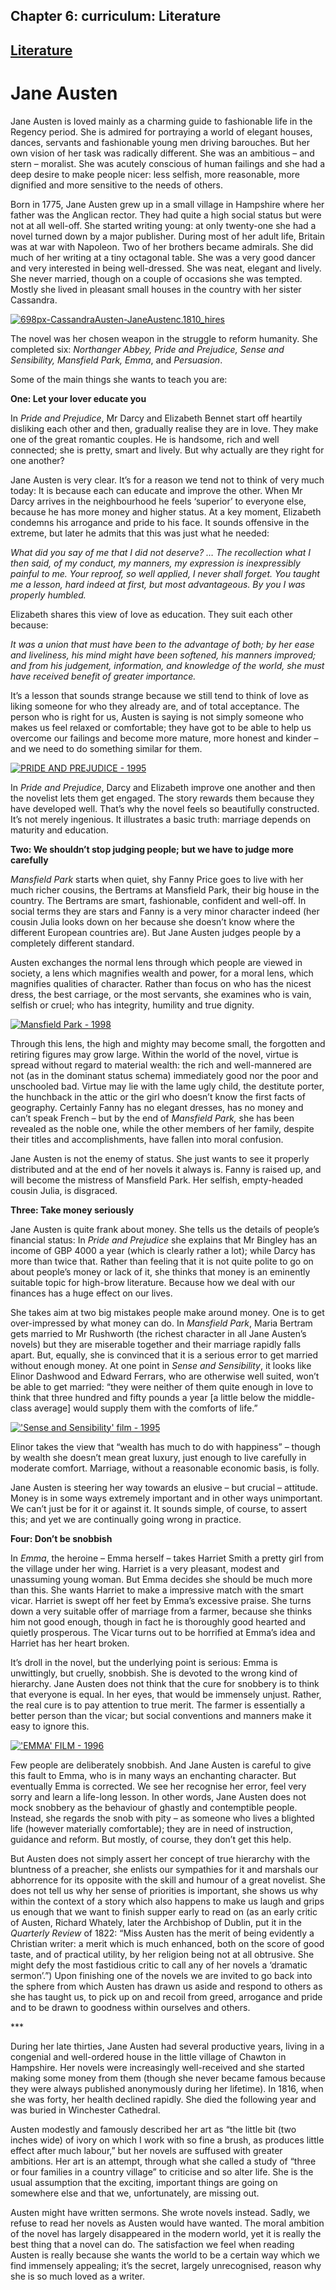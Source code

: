 Chapter  6: curriculum: Literature
---------------------------------

[Literature](../category/curriculum/literature/index.html)
----------------------------------------------------------

Jane Austen
===========

<span class="s1">Jane Austen is loved mainly as a charming guide to fashionable life in the Regency period. She is admired for portraying a world of elegant houses, dances, servants and fashionable young men driving barouches. But her own vision of her task was radically different. She was an ambitious – and stern – moralist. She was acutely conscious of human failings and she had a deep desire to make people nicer: less selfish, more reasonable, more dignified and more sensitive to the needs of others.</span>

<span class="s1">Born in 1775, Jane Austen grew up in a small village in Hampshire where her father was the Anglican rector. They had quite a high social status but were not at all well-off. She started writing young: at only twenty-one she had a novel turned down by a major publisher. During most of her adult life, Britain was at war with Napoleon. Two of her brothers became admirals. She did much of her writing at a tiny octagonal table. She was a very good dancer and very interested in being well-dressed. She was neat, elegant and lively. She never married, though on a couple of occasions she was tempted. Mostly she lived in pleasant small houses in the country with her sister Cassandra.</span>

[![698px-CassandraAusten-JaneAustenc.1810\_hires](http://i2.wp.com/www.thebookoflife.org/wp-content/uploads/2014/11/698px-CassandraAusten-JaneAustenc.1810_hires1.jpg?resize=635%2C373)](http://i1.wp.com/www.thebookoflife.org/wp-content/uploads/2014/11/698px-CassandraAusten-JaneAustenc.1810_hires1.jpg)

<span class="s1">The novel was her chosen weapon in the struggle to reform humanity. She completed six: *Northanger Abbey, Pride and Prejudice, Sense and Sensibility, Mansfield Park, Emma*, and *Persuasion*.</span>

<span class="s1">Some of the main things she wants to teach you are: </span>

**<span class="s1">One: Let your lover educate you</span>**

<span class="s1">In *Pride and Prejudice*, Mr Darcy and Elizabeth Bennet start off heartily disliking each other and then, gradually realise they are in love. They make one of the great romantic couples. He is handsome, rich and well connected; she is pretty, smart and lively. But why actually are they right for one another? </span>

<span class="s1">Jane Austen is very clear. It’s for a reason we tend not to think of very much today: It is because each can educate and improve the other. When Mr Darcy arrives in the neighbourhood he feels ‘superior’ to everyone else, because he has more money and higher status. At a key moment, Elizabeth condemns his arrogance and pride to his face. It sounds offensive in the extreme, but later he admits that this was just what he needed: </span>

*<span class="s1">What did you say of me that I did not deserve? … The recollection what I then said, of my conduct, my manners, my expression is inexpressibly painful to me. Your reproof, so well applied, I never shall forget. You taught me a lesson, hard indeed at first, but most advantageous. By you I was properly humbled.</span>*

<span class="s1">Elizabeth shares this view of love as education. They suit each other because: </span>

*<span class="s1">It was a union that must have been to the advantage of both; by her ease and liveliness, his mind might have been softened, his manners improved; and from his judgement, information, and knowledge of the world, she must have received benefit of greater importance.</span>*

<span class="s1">It’s a lesson that sounds strange because we still tend to think of love as liking someone for who they already are, and of total acceptance. The person who is right for us, Austen is saying is not simply someone who makes us feel relaxed or comfortable; they have got to be able to help us overcome our failings and become more mature, more honest and kinder – and we need to do something similar for them.</span>

[![PRIDE AND PREJUDICE - 1995](http://i0.wp.com/www.thebookoflife.org/wp-content/uploads/2014/11/rexfeatures_551159ae.jpg?resize=635%2C381)](http://i2.wp.com/www.thebookoflife.org/wp-content/uploads/2014/11/rexfeatures_551159ae.jpg)

<span class="s1">In *Pride and Prejudice*, Darcy and Elizabeth improve one another and then the novelist lets them get engaged. The story rewards them because they have developed well. That’s why the novel feels so beautifully constructed. It’s not merely ingenious. It illustrates a basic truth: marriage depends on maturity and education. </span>

**<span class="s1">Two: We shouldn’t stop judging people; but we have to judge more carefully </span>**

<span class="s1">*Mansfield Park* starts when quiet, shy Fanny Price goes to live with her much richer cousins, the Bertrams at Mansfield Park, their big house in the country. The Bertrams are smart, fashionable, confident and well-off. In social terms they are stars and Fanny is a very minor character indeed (her cousin Julia looks down on her because she doesn’t know where the different European countries are). But Jane Austen judges people by a completely different standard. </span>

<span class="s1">Austen exchanges the normal lens through which people are viewed in society, a lens which magnifies wealth and power, for a moral lens, which magnifies qualities of character. Rather than focus on who has the nicest dress, the best carriage, or the most servants, she examines who is vain, selfish or cruel; who has integrity, humility and true dignity.</span>

[![Mansfield Park - 1998](http://i2.wp.com/www.thebookoflife.org/wp-content/uploads/2014/11/rexfeatures_1939932b.jpg?resize=635%2C429)](http://i1.wp.com/www.thebookoflife.org/wp-content/uploads/2014/11/rexfeatures_1939932b.jpg)

<span class="s1">Through this lens, the high and mighty may become small, the forgotten and retiring figures may grow large. Within the world of the novel, virtue is spread without regard to material wealth: the rich and well-mannered are not (as in the dominant status schema) immediately good nor the poor and unschooled bad. Virtue may lie with the lame ugly child, the destitute porter, the hunchback in the attic or the girl who doesn’t know the first facts of geography. Certainly Fanny has no elegant dresses, has no money and can’t speak French – but by the end of *Mansfield Park,* she has been revealed as the noble one, while the other members of her family, despite their titles and accomplishments, have fallen into moral confusion.</span>

<span class="s1">Jane Austen is not the enemy of status. She just wants to see it properly distributed and at the end of her novels it always is. Fanny is raised up, and will become the mistress of Mansfield Park. Her selfish, empty-headed cousin Julia, is disgraced. </span>

**<span class="s1">Three: Take money seriously </span>**

<span class="s1">Jane Austen is quite frank about money. She tells us the details of people’s financial status: In *Pride and Prejudice* she explains that Mr Bingley has an income of GBP 4000 a year (which is clearly rather a lot); while Darcy has more than twice that. Rather than feeling that it is not quite polite to go on about people’s money or lack of it, she thinks that money is an eminently suitable topic for high-brow literature. Because how we deal with our finances has a huge effect on our lives.<span class="Apple-converted-space">   </span></span>

<span class="s1">She takes aim at two big mistakes people make around money. One is to get over-impressed by what money can do. In *Mansfield Park*, Maria Bertram gets married to Mr Rushworth (the richest character in all Jane Austen’s novels) but they are miserable together and their marriage rapidly falls apart. But, equally, she is convinced that it is a serious error to get married without enough money. At one point in *Sense and Sensibility*, it looks like Elinor Dashwood and Edward Ferrars, who are otherwise well suited, won’t be able to get married: “they were neither of them quite enough in love to think that three hundred and fifty pounds a year \[a little below the middle-class average\] would supply them with the comforts of life.”</span>

[!['Sense and Sensibility' film - 1995](http://i0.wp.com/www.thebookoflife.org/wp-content/uploads/2014/11/rexfeatures_680121e.jpg?resize=635%2C427)](http://i1.wp.com/www.thebookoflife.org/wp-content/uploads/2014/11/rexfeatures_680121e.jpg)

<span class="s1">Elinor takes the view that “wealth has much to do with happiness” – though by wealth she doesn’t mean great luxury, just enough to live carefully in moderate comfort. Marriage, without a reasonable economic basis, is folly. </span>

<span class="s1">Jane Austen is steering her way towards an elusive – but crucial – attitude. Money is in some ways extremely important and in other ways unimportant. We can’t just be for it or against it. It sounds simple, of course, to assert this; and yet we are continually going wrong in practice. </span>

**<span class="s1">Four: Don’t be snobbish</span>**

<span class="s1">In *Emma*, the heroine – Emma herself – takes Harriet Smith a pretty girl from the village under her wing. Harriet is a very pleasant, modest and unassuming young woman. But Emma decides she should be much more than this. She wants Harriet to make a impressive match with the smart vicar. Harriet is swept off her feet by Emma’s excessive praise. She turns down a very suitable offer of marriage from a farmer, because she thinks him not good enough, though in fact he is thoroughly good hearted and quietly prosperous. The Vicar turns out to be horrified at Emma’s idea and Harriet has her heart broken. </span>

<span class="s1">It’s droll in the novel, but the underlying point is serious: Emma is unwittingly, but cruelly, snobbish. She is devoted to the wrong kind of hierarchy. Jane Austen does not think that the cure for snobbery is to think that everyone is equal. In her eyes, that would be immensely unjust. Rather, the real cure is to pay attention to true merit. The farmer is essentially a better person than the vicar; but social conventions and manners make it easy to ignore this.</span>

[!['EMMA' FILM - 1996](http://i1.wp.com/www.thebookoflife.org/wp-content/uploads/2014/11/rexfeatures_588345g.jpg?resize=635%2C405)](http://i1.wp.com/www.thebookoflife.org/wp-content/uploads/2014/11/rexfeatures_588345g.jpg)

<span class="s1">Few people are deliberately snobbish. And Jane Austen is careful to give this fault to Emma, who is in many ways an enchanting character. But eventually Emma is corrected. We see her recognise her error, feel very sorry and learn a life-long lesson. In other words, Jane Austen does not mock snobbery as the behaviour of ghastly and contemptible people.<span class="Apple-converted-space">  </span>Instead, she regards the snob with pity – as someone who lives a blighted life (however materially comfortable); they are in need of instruction, guidance and reform. But mostly, of course, they don’t get this help. </span>

<span class="s1">But Austen does not simply assert her concept of true hierarchy with the bluntness of a preacher, she enlists our sympathies for it and marshals our abhorrence for its opposite with the skill and humour of a great novelist. She does not tell us why her sense of priorities is important, she shows us why within the context of a story which also happens to make us laugh and grips us enough that we want to finish supper early to read on (as an early critic of Austen, Richard Whately, later the Archbishop of Dublin, put it in the *Quarterly Review* of 1822: “Miss Austen has the merit of being evidently a Christian writer: a merit which is much enhanced, both on the score of good taste, and of practical utility, by her religion being not at all obtrusive. She might defy the most fastidious critic to call any of her novels a ‘dramatic sermon’.”) Upon finishing one of the novels we are invited to go back into the sphere from which Austen has drawn us aside and respond to others as she has taught us, to pick up on and recoil from greed, arrogance and pride and to be drawn to goodness within ourselves and others.</span>

<span class="s1">\*\*\*</span>

<span class="s1">During her late thirties, Jane Austen had several productive years, living in a congenial and well-ordered house in the little village of Chawton in Hampshire. Her novels were increasingly well-received and she started making some money from them (though she never became famous because they were always published anonymously during her lifetime). In 1816, when she was forty, her health declined rapidly. She died the following year and was buried in Winchester Cathedral.</span>

<span class="s1">Austen modestly and famously described her art as “the little bit (two inches wide) of ivory on which I work with so fine a brush, as produces little effect after much labour,” but her novels are suffused with greater ambitions. Her art is an attempt, through what she called a study of “three or four families in a country village” to criticise and so alter life. She is the usual assumption that the exciting, important things are going on somewhere else and that we, unfortunately, are missing out. </span>

<span class="s1">Austen might have written sermons. She wrote novels instead. Sadly, we refuse to read her novels as Austen would have wanted. The moral ambition of the novel has largely disappeared in the modern world, yet it is really the best thing that a novel can do. The satisfaction we feel when reading Austen is really because she wants the world to be a certain way which we find immensely appealing; it’s the secret, largely unrecognised, reason why she is so much loved as a writer.</span>

